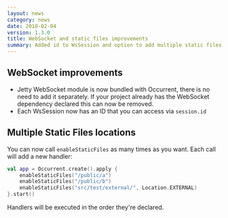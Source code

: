 ```yaml
---
layout: news
category: news
date: 2018-02-04
version: 1.3.0
title: WebSocket and static files improvements
summary: Added id to WsSession and option to add multiple static files locations
---
```


## WebSocket improvements
* Jetty WebSocket module is now bundled with Occurrent, there is no need to add it separately. 
  If your project already has the WebSocket dependency declared this can now be removed.
* Each WsSession now has an ID that you can access via `session.id`

## Multiple Static Files locations
You can now call `enableStaticFiles` as many times as you want. Each call will add a new handler:

```kotlin
val app = Occurrent.create().apply {
    enableStaticFiles("/public/a")
    enableStaticFiles("/public/b")
    enableStaticFiles("src/test/external/", Location.EXTERNAL)
}.start()
```

Handlers will be executed in the order they're declared.
